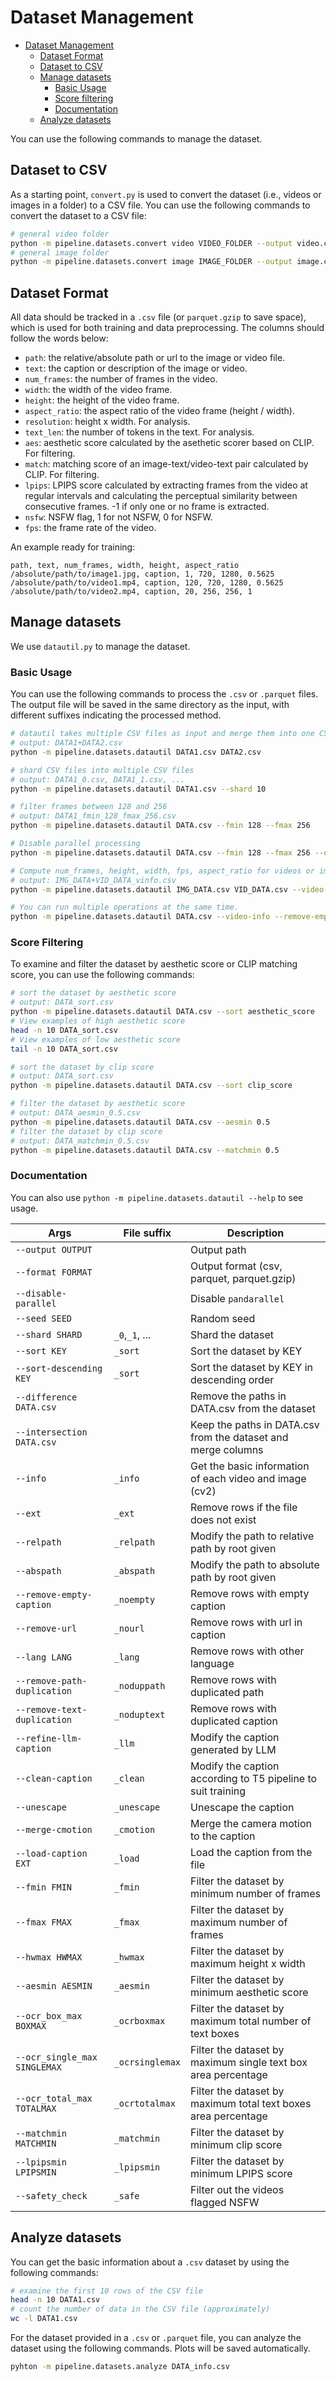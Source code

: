# Dataset Management

- [Dataset Management](#dataset-management)
  - [Dataset Format](#dataset-format)
  - [Dataset to CSV](#dataset-to-csv)
  - [Manage datasets](#manage-datasets)
    - [Basic Usage](#basic-usage)
    - [Score filtering](#score-filtering)
    - [Documentation](#documentation)
  - [Analyze datasets](#analyze-datasets)

You can use the following commands to manage the dataset.

## Dataset to CSV

As a starting point, `convert.py` is used to convert 
the dataset (i.e., videos or images in a folder) to a CSV file. You can use the following 
commands to convert the dataset to a CSV file:

```bash
# general video folder
python -m pipeline.datasets.convert video VIDEO_FOLDER --output video.csv
# general image folder
python -m pipeline.datasets.convert image IMAGE_FOLDER --output image.csv
```

## Dataset Format

All data should be tracked in a `.csv` file (or `parquet.gzip` to save space), which is used for both training and data preprocessing. The columns should follow the words below:

- `path`: the relative/absolute path or url to the image or video file.
- `text`: the caption or description of the image or video.
- `num_frames`: the number of frames in the video.
- `width`: the width of the video frame.
- `height`: the height of the video frame.
- `aspect_ratio`: the aspect ratio of the video frame (height / width).
- `resolution`: height x width. For analysis.
- `text_len`: the number of tokens in the text. For analysis.
- `aes`: aesthetic score calculated by the asethetic scorer based on CLIP. For filtering.
- `match`: matching score of an image-text/video-text pair calculated by CLIP. For filtering.
- `lpips`: LPIPS score calculated by extracting frames from the video at regular intervals and calculating the perceptual similarity between consecutive frames. -1 if only one or no frame is extracted.
- `nsfw`: NSFW flag, 1 for not NSFW, 0 for NSFW.
- `fps`: the frame rate of the video.


An example ready for training:

```csv
path, text, num_frames, width, height, aspect_ratio
/absolute/path/to/image1.jpg, caption, 1, 720, 1280, 0.5625
/absolute/path/to/video1.mp4, caption, 120, 720, 1280, 0.5625
/absolute/path/to/video2.mp4, caption, 20, 256, 256, 1
```

## Manage datasets

We use `datautil.py` to manage the dataset.

### Basic Usage

You can use the following commands to process the `.csv` 
or `.parquet` files. The output file will be saved in the same directory as the input, with different suffixes indicating the processed method.

```bash
# datautil takes multiple CSV files as input and merge them into one CSV file
# output: DATA1+DATA2.csv
python -m pipeline.datasets.datautil DATA1.csv DATA2.csv

# shard CSV files into multiple CSV files
# output: DATA1_0.csv, DATA1_1.csv, ...
python -m pipeline.datasets.datautil DATA1.csv --shard 10

# filter frames between 128 and 256
# output: DATA1_fmin_128_fmax_256.csv
python -m pipeline.datasets.datautil DATA.csv --fmin 128 --fmax 256

# Disable parallel processing
python -m pipeline.datasets.datautil DATA.csv --fmin 128 --fmax 256 --disable-parallel

# Compute num_frames, height, width, fps, aspect_ratio for videos or images
# output: IMG_DATA+VID_DATA_vinfo.csv
python -m pipeline.datasets.datautil IMG_DATA.csv VID_DATA.csv --video-info

# You can run multiple operations at the same time.
python -m pipeline.datasets.datautil DATA.csv --video-info --remove-empty-caption --remove-url --lang en
```

### Score Filtering

To examine and filter the dataset by 
aesthetic score or CLIP matching score, 
you can use the following commands:

```bash
# sort the dataset by aesthetic score
# output: DATA_sort.csv
python -m pipeline.datasets.datautil DATA.csv --sort aesthetic_score
# View examples of high aesthetic score
head -n 10 DATA_sort.csv
# View examples of low aesthetic score
tail -n 10 DATA_sort.csv

# sort the dataset by clip score
# output: DATA_sort.csv
python -m pipeline.datasets.datautil DATA.csv --sort clip_score

# filter the dataset by aesthetic score
# output: DATA_aesmin_0.5.csv
python -m pipeline.datasets.datautil DATA.csv --aesmin 0.5
# filter the dataset by clip score
# output: DATA_matchmin_0.5.csv
python -m pipeline.datasets.datautil DATA.csv --matchmin 0.5
```

### Documentation

You can also use `python -m pipeline.datasets.datautil --help` to see usage.

| Args                         | File suffix     | Description                                                    |
|------------------------------|-----------------|----------------------------------------------------------------|
| `--output OUTPUT`            |                 | Output path                                                    |
| `--format FORMAT`            |                 | Output format (csv, parquet, parquet.gzip)                     |
| `--disable-parallel`         |                 | Disable `pandarallel`                                          |
| `--seed SEED`                |                 | Random seed                                                    |
| `--shard SHARD`              | `_0`,`_1`, ...  | Shard the dataset                                              |
| `--sort KEY`                 | `_sort`         | Sort the dataset by KEY                                        |
| `--sort-descending KEY`      | `_sort`         | Sort the dataset by KEY in descending order                    |
| `--difference DATA.csv`      |                 | Remove the paths in DATA.csv from the dataset                  |
| `--intersection DATA.csv`    |                 | Keep the paths in DATA.csv from the dataset and merge columns  |
| `--info`                     | `_info`         | Get the basic information of each video and image (cv2)        |
| `--ext`                      | `_ext`          | Remove rows if the file does not exist                         |
| `--relpath`                  | `_relpath`      | Modify the path to relative path by root given                 |
| `--abspath`                  | `_abspath`      | Modify the path to absolute path by root given                 |
| `--remove-empty-caption`     | `_noempty`      | Remove rows with empty caption                                 |
| `--remove-url`               | `_nourl`        | Remove rows with url in caption                                |
| `--lang LANG`                | `_lang`         | Remove rows with other language                                |
| `--remove-path-duplication`  | `_noduppath`    | Remove rows with duplicated path                               |
| `--remove-text-duplication`  | `_noduptext`    | Remove rows with duplicated caption                            |
| `--refine-llm-caption`       | `_llm`          | Modify the caption generated by LLM                            |
| `--clean-caption`            | `_clean`        | Modify the caption according to T5 pipeline to suit training   |
| `--unescape`                 | `_unescape`     | Unescape the caption                                           |
| `--merge-cmotion`            | `_cmotion`      | Merge the camera motion to the caption                         |
| `--load-caption EXT`         | `_load`         | Load the caption from the file                                 |
| `--fmin FMIN`                | `_fmin`         | Filter the dataset by minimum number of frames                 |
| `--fmax FMAX`                | `_fmax`         | Filter the dataset by maximum number of frames                 |
| `--hwmax HWMAX`              | `_hwmax`        | Filter the dataset by maximum height x width                   |
| `--aesmin AESMIN`            | `_aesmin`       | Filter the dataset by minimum aesthetic score                  |
| `--ocr_box_max BOXMAX`       | `_ocrboxmax`    | Filter the dataset by maximum total number of text boxes       |
| `--ocr_single_max SINGLEMAX` | `_ocrsinglemax` | Filter the dataset by maximum single text box area percentage  |
| `--ocr_total_max TOTALMAX`   | `_ocrtotalmax`  | Filter the dataset by maximum total text boxes area percentage |
| `--matchmin MATCHMIN`        | `_matchmin`     | Filter the dataset by minimum clip score                       |
| `--lpipsmin LPIPSMIN`        | `_lpipsmin`     | Filter the dataset by minimum LPIPS score                      |
| `--safety_check`             | `_safe`         | Filter out the videos flagged NSFW                             |


## Analyze datasets

You can get the basic information about a `.csv` 
dataset by using the following commands:

```bash
# examine the first 10 rows of the CSV file
head -n 10 DATA1.csv
# count the number of data in the CSV file (approximately)
wc -l DATA1.csv
```

For the dataset provided in a `.csv` or `.parquet` 
file, you can analyze the dataset using the following 
commands. Plots will be saved automatically.

```bash
pyhton -m pipeline.datasets.analyze DATA_info.csv
```